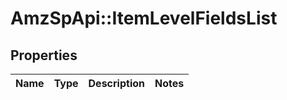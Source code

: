 # AmzSpApi::ItemLevelFieldsList

## Properties
Name | Type | Description | Notes
------------ | ------------- | ------------- | -------------

